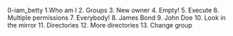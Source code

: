 0-iam_betty
1.Who am I
2. Groups
3. New owner
4. Empty!
5. Execute
6. Multiple permissions
7. Everybody!
8. James Bond
9. John Doe
10. Look in the mirror
11. Directories
12. More directories
13. Change group
